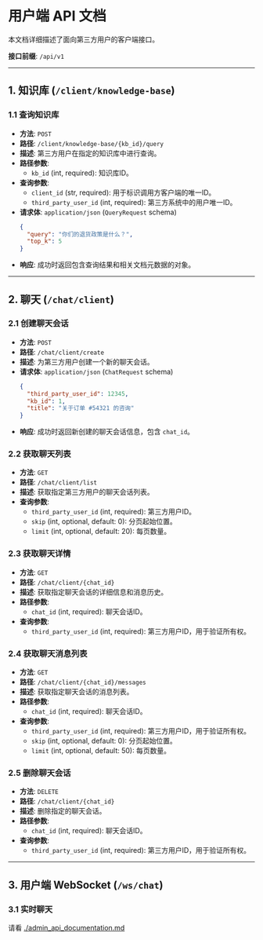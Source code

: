 # 用户端 API 文档

本文档详细描述了面向第三方用户的客户端接口。

**接口前缀**: `/api/v1`

---

## 1. 知识库 (`/client/knowledge-base`)

### 1.1 查询知识库

- **方法**: `POST`
- **路径**: `/client/knowledge-base/{kb_id}/query`
- **描述**: 第三方用户在指定的知识库中进行查询。
- **路径参数**:
  - `kb_id` (int, required): 知识库ID。
- **查询参数**:
  - `client_id` (str, required): 用于标识调用方客户端的唯一ID。
  - `third_party_user_id` (int, required): 第三方系统中的用户唯一ID。
- **请求体**: `application/json` (`QueryRequest` schema)
  ```json
  {
    "query": "你们的退货政策是什么？",
    "top_k": 5
  }
  ```
- **响应**: 成功时返回包含查询结果和相关文档元数据的对象。

---

## 2. 聊天 (`/chat/client`)

### 2.1 创建聊天会话

- **方法**: `POST`
- **路径**: `/chat/client/create`
- **描述**: 为第三方用户创建一个新的聊天会话。
- **请求体**: `application/json` (`ChatRequest` schema)
  ```json
  {
    "third_party_user_id": 12345,
    "kb_id": 1,
    "title": "关于订单 #54321 的咨询"
  }
  ```
- **响应**: 成功时返回新创建的聊天会话信息，包含 `chat_id`。

### 2.2 获取聊天列表

- **方法**: `GET`
- **路径**: `/chat/client/list`
- **描述**: 获取指定第三方用户的聊天会话列表。
- **查询参数**:
  - `third_party_user_id` (int, required): 第三方用户ID。
  - `skip` (int, optional, default: 0): 分页起始位置。
  - `limit` (int, optional, default: 20): 每页数量。

### 2.3 获取聊天详情

- **方法**: `GET`
- **路径**: `/chat/client/{chat_id}`
- **描述**: 获取指定聊天会话的详细信息和消息历史。
- **路径参数**:
  - `chat_id` (int, required): 聊天会话ID。
- **查询参数**:
  - `third_party_user_id` (int, required): 第三方用户ID，用于验证所有权。

### 2.4 获取聊天消息列表

- **方法**: `GET`
- **路径**: `/chat/client/{chat_id}/messages`
- **描述**: 获取指定聊天会话的消息列表。
- **路径参数**:
  - `chat_id` (int, required): 聊天会话ID。
- **查询参数**:
  - `third_party_user_id` (int, required): 第三方用户ID，用于验证所有权。
  - `skip` (int, optional, default: 0): 分页起始位置。
  - `limit` (int, optional, default: 50): 每页数量。

### 2.5 删除聊天会话

- **方法**: `DELETE`
- **路径**: `/chat/client/{chat_id}`
- **描述**: 删除指定的聊天会话。
- **路径参数**:
  - `chat_id` (int, required): 聊天会话ID。
- **查询参数**:
  - `third_party_user_id` (int, required): 第三方用户ID，用于验证所有权。

---

## 3. 用户端 WebSocket (`/ws/chat`)

### 3.1 实时聊天

请看 [./admin_api_documentation.md](./admin_api_documentation.md)
